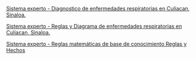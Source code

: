 [Sistema experto - Diagnostico de enfermedades respiratorias en Culiacan, Sinaloa.](https://github.com/Jesricval/InteligenciaArtificial/blob/main/Unidad%203/Sistema%20experto.pdf)

[Sistema experto - Reglas y Diagrama de enfermedades respiratorias en Culiacan, Sinaloa.](https://github.com/Jesricval/InteligenciaArtificial/blob/fc565769fe3a0437e413be8530f514ca0cd05692/Unidad%203/Reglas%20y%20Diagrama.pdf)

[Sistema experto - Reglas matemáticas de base de conocimiento Reglas y Hechos](https://github.com/Jesricval/InteligenciaArtificial/blob/9a5f5c11c267dc3e1d6763815864d5971814532f/Unidad%203/Reglas%20y%20Hechos.pdf)
